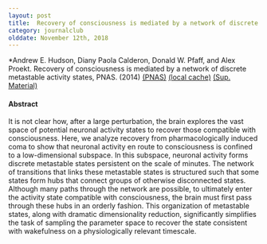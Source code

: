 ```yaml
---
layout: post
title:  Recovery of consciousness is mediated by a network of discrete metastable activity states (2014)
category: journalclub
olddate: November 12th, 2018
---
```


*Andrew E. Hudson, Diany Paola Calderon, Donald W. Pfaff, and Alex Proekt. Recovery of consciousness is mediated by a network of discrete metastable activity states, PNAS. (2014)
[(PNAS)](http://www.pnas.org/content/111/25/9283)
[(local cache)]({{site.url}}/journalclub/JCpapers/Hudson_Recovery_Concsiousness.pdf)
[(Sup. Material)]({{site.url}}/journalclub/JCpapers/Hudson_SI.pdf)


#### Abstract
It is not clear how, after a large perturbation, the brain explores
the vast space of potential neuronal activity states to recover
those compatible with consciousness. Here, we analyze recovery
from pharmacologically induced coma to show that neuronal
activity en route to consciousness is confined to a low-dimensional
subspace. In this subspace, neuronal activity forms discrete metastable
states persistent on the scale of minutes. The network of
transitions that links these metastable states is structured such
that some states form hubs that connect groups of otherwise
disconnected states. Although many paths through the network
are possible, to ultimately enter the activity state compatible with
consciousness, the brain must first pass through these hubs in an
orderly fashion. This organization of metastable states, along with
dramatic dimensionality reduction, significantly simplifies the task
of sampling the parameter space to recover the state consistent
with wakefulness on a physiologically relevant timescale.